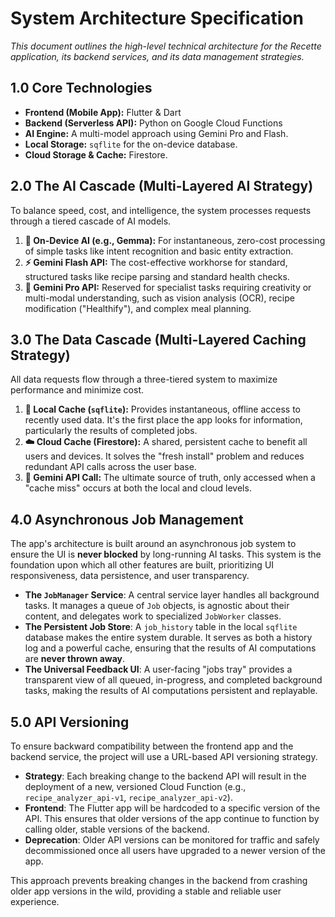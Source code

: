 # **System Architecture Specification**

*This document outlines the high-level technical architecture for the Recette application, its backend services, and its data management strategies.*

## **1.0 Core Technologies**

* **Frontend (Mobile App):** Flutter & Dart
* **Backend (Serverless API):** Python on Google Cloud Functions
* **AI Engine:** A multi-model approach using Gemini Pro and Flash.
* **Local Storage:** `sqflite` for the on-device database.
* **Cloud Storage & Cache:** Firestore.

## **2.0 The AI Cascade (Multi-Layered AI Strategy)**

To balance speed, cost, and intelligence, the system processes requests through a tiered cascade of AI models.

1.  **📱 On-Device AI (e.g., Gemma):** For instantaneous, zero-cost processing of simple tasks like intent recognition and basic entity extraction.
2.  **⚡ Gemini Flash API:** The cost-effective workhorse for standard, structured tasks like recipe parsing and standard health checks.
3.  **💎 Gemini Pro API:** Reserved for specialist tasks requiring creativity or multi-modal understanding, such as vision analysis (OCR), recipe modification ("Healthify"), and complex meal planning.

## **3.0 The Data Cascade (Multi-Layered Caching Strategy)**

All data requests flow through a three-tiered system to maximize performance and minimize cost.

1.  **📍 Local Cache (`sqflite`):** Provides instantaneous, offline access to recently used data. It's the first place the app looks for information, particularly the results of completed jobs.
2.  **☁️ Cloud Cache (Firestore):** A shared, persistent cache to benefit all users and devices. It solves the "fresh install" problem and reduces redundant API calls across the user base.
3.  **🧠 Gemini API Call:** The ultimate source of truth, only accessed when a "cache miss" occurs at both the local and cloud levels.

## **4.0 Asynchronous Job Management**

The app's architecture is built around an asynchronous job system to ensure the UI is **never blocked** by long-running AI tasks. This system is the foundation upon which all other features are built, prioritizing UI responsiveness, data persistence, and user transparency.

* **The `JobManager` Service**: A central service layer handles all background tasks. It manages a queue of `Job` objects, is agnostic about their content, and delegates work to specialized `JobWorker` classes.
* **The Persistent Job Store**: A `job_history` table in the local `sqflite` database makes the entire system durable. It serves as both a history log and a powerful cache, ensuring that the results of AI computations are **never thrown away**.
* **The Universal Feedback UI**: A user-facing "jobs tray" provides a transparent view of all queued, in-progress, and completed background tasks, making the results of AI computations persistent and replayable.

## **5.0 API Versioning**

To ensure backward compatibility between the frontend app and the backend service, the project will use a URL-based API versioning strategy.

* **Strategy**: Each breaking change to the backend API will result in the deployment of a new, versioned Cloud Function (e.g., `recipe_analyzer_api-v1`, `recipe_analyzer_api-v2`).
* **Frontend**: The Flutter app will be hardcoded to a specific version of the API. This ensures that older versions of the app continue to function by calling older, stable versions of the backend.
* **Deprecation**: Older API versions can be monitored for traffic and safely decommissioned once all users have upgraded to a newer version of the app.

This approach prevents breaking changes in the backend from crashing older app versions in the wild, providing a stable and reliable user experience.